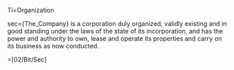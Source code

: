 Ti=Organization

sec={The_Company} is a corporation duly organized, validly existing and in good standing under the laws of the state of its incorporation, and has the power and authority to own, lease and operate its properties and carry on its business as now conducted.

=[02/Bit/Sec]
